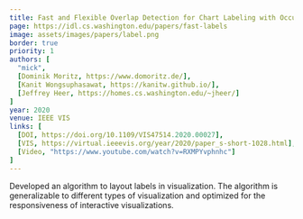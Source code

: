 ```yaml
---
title: Fast and Flexible Overlap Detection for Chart Labeling with Occupancy Bitmap 
page: https://idl.cs.washington.edu/papers/fast-labels
image: assets/images/papers/label.png
border: true
priority: 1
authors: [
  "mick",
  [Dominik Moritz, https://www.domoritz.de/],
  [Kanit Wongsuphasawat, https://kanitw.github.io/],
  [Jeffrey Heer, https://homes.cs.washington.edu/~jheer/]
]
year: 2020
venue: IEEE VIS
links: [
  [DOI, https://doi.org/10.1109/VIS47514.2020.00027],
  [VIS, https://virtual.ieeevis.org/year/2020/paper_s-short-1028.html],
  [Video, "https://www.youtube.com/watch?v=RXMPYvphnhc"]
]
---
```

Developed an algorithm to layout labels in visualization. The algorithm is generalizable to different types of visualization and optimized for the responsiveness of interactive visualizations.